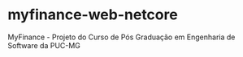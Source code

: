 # myfinance-web-netcore
MyFinance - Projeto do Curso de Pós Graduação em Engenharia de Software da PUC-MG

